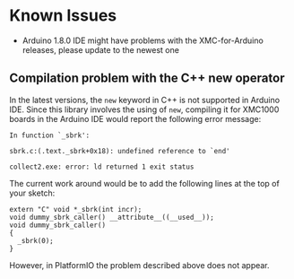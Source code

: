 # Known Issues

* Arduino 1.8.0 IDE might have problems with the XMC-for-Arduino releases, please update to the newest one

## Compilation problem with the C++ new operator 
In the latest versions, the `new` keyword in C++ is not supported in Arduino IDE. Since this library involves the using of `new`, compiling
it for XMC1000 boards in the Arduino IDE would report the following error message:
```
In function `_sbrk':

sbrk.c:(.text._sbrk+0x18): undefined reference to `end'

collect2.exe: error: ld returned 1 exit status
```
The current work around would be to add the following lines at the top of your sketch:
```
extern "C" void *_sbrk(int incr);
void dummy_sbrk_caller() __attribute__((__used__));
void dummy_sbrk_caller()
{
  _sbrk(0);
} 
```

However, in PlatformIO the problem described above does not appear.